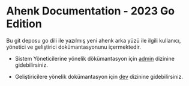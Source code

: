 # Ahenk Documentation - 2023 Go Edition

Bu git deposu go dili ile yazılmış yeni ahenk arka yüzü ile ilgili kullanıcı, yönetici ve geliştirici dokümantasyonunu içermektedir. 

- Sistem Yöneticilerine yönelik dökümantasyon için [admin](admin/) dizinine gidebilirsiniz.

- Geliştiricilere yönelik dokümantasyon için [dev](dev/) dizinine gidebilirsiniz.

<!-- TODO Kullanıcı dokümantasyonu için [user](user/) dizinine veya https://docs.liderahenk.org/ahenk/user adresine, sunucu yöneticilerine yönelik hazırlanan dokümantasyon için [admin](admin/) dizinine veya https://docs.liderahenk.org/ahenk/admin adresine, geliştiricilere yönelik dokümantasyon için ise [dev](dev/) dizinine veya https://docs.liderahenk.org/ahenk/dev adresine gidebilirsiniz. -->

<!-- TODO See [en](en/) for English documentation or https://docs.liderahenk.org/ahenk/en -->